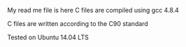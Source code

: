 My read me file is here
C files are compiled using gcc 4.8.4

C files are written according to the C90 standard

Tested on Ubuntu 14.04 LTS
